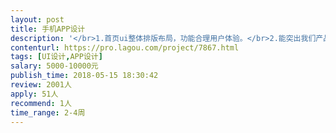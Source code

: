```yaml
---                
layout: post       
title: 手机APP设计           
description: '</br>1.首页ui整体排版布局，功能合理用户体验。</br>2.能突出我们产品主线特性。</br>3.支线功能页面和主线布局一致。</br>4.各页面针对已有功能调整设计。</br>'     
contenturl: https://pro.lagou.com/project/7867.html      
tags: [UI设计,APP设计]            
salary: 5000-10000元          
publish_time: 2018-05-15 18:30:42         
review: 2001人                   
apply: 51人                   
recommend: 1人                   
time_range: 2-4周              
---                 
```

